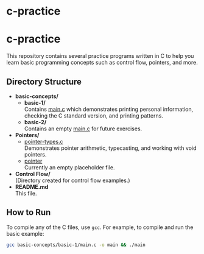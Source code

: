 # c-practice
# c-practice

This repository contains several practice programs written in C to help you learn basic programming concepts such as control flow, pointers, and more.

## Directory Structure

- **basic-concepts/**
  - **basic-1/**  
    Contains [main.c](basic-concepts/basic-1/main.c) which demonstrates printing personal information, checking the C standard version, and printing patterns.
  - **basic-2/**  
    Contains an empty [main.c](basic-concepts/basic-2/main.c) for future exercises.
- **Pointers/**
  - [pointer-types.c](Pointers/pointer-types.c)  
    Demonstrates pointer arithmetic, typecasting, and working with void pointers.
  - [pointer](Pointers/pointer)  
    Currently an empty placeholder file.
- **Control Flow/**  
  (Directory created for control flow examples.)
- **README.md**  
  This file.

## How to Run

To compile any of the C files, use `gcc`. For example, to compile and run the basic example:
```sh
gcc basic-concepts/basic-1/main.c -o main && ./main